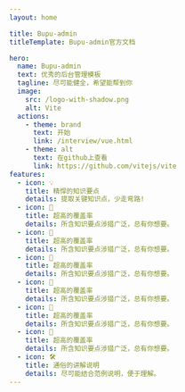 ```yaml
---
layout: home

title: Bupu-admin
titleTemplate: Bupu-admin官方文档

hero:
  name: Bupu-admin
  text: 优秀的后台管理模板
  tagline: 尽可能健全，希望能帮到你
  image:
    src: /logo-with-shadow.png
    alt: Vite
  actions:
    - theme: brand
      text: 开始
      link: /interview/vue.html
    - theme: alt
      text: 在github上查看
      link: https://github.com/vitejs/vite
features:
  - icon: 💡
    title: 精悍的知识要点
    details: 提取关键知识点，少走弯路!  
  - icon: 💪
    title: 超高的覆盖率
    details: 所含知识要点涉猎广泛，总有你想要。
  - icon: 💪
    title: 超高的覆盖率
    details: 所含知识要点涉猎广泛，总有你想要。
  - icon: 💪
    title: 超高的覆盖率
    details: 所含知识要点涉猎广泛，总有你想要。
  - icon: 💪
    title: 超高的覆盖率
    details: 所含知识要点涉猎广泛，总有你想要。
  - icon: 💪
    title: 超高的覆盖率
    details: 所含知识要点涉猎广泛，总有你想要。
  - icon: 💪
    title: 超高的覆盖率
    details: 所含知识要点涉猎广泛，总有你想要。
  - icon: 🛠️
    title: 通俗的讲解说明
    details: 尽可能结合范例说明，便于理解。
---
```

